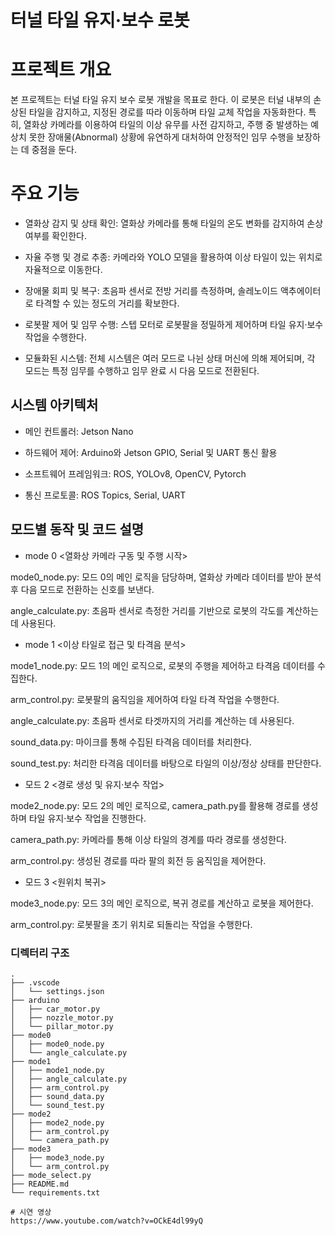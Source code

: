 # 터널 타일 유지·보수 로봇
# 프로젝트 개요
본 프로젝트는 터널 타일 유지 보수 로봇 개발을 목표로 한다. 이 로봇은 터널 내부의 손상된 타일을 감지하고, 지정된 경로를 따라 이동하며 타일 교체 작업을 자동화한다. 특히, 열화상 카메라를 이용하여 타일의 이상 유무를 사전 감지하고, 주행 중 발생하는 예상치 못한 장애물(Abnormal) 상황에 유연하게 대처하여 안정적인 임무 수행을 보장하는 데 중점을 둔다.

# 주요 기능
- 열화상 감지 및 상태 확인: 열화상 카메라를 통해 타일의 온도 변화를 감지하여 손상 여부를 확인한다.

- 자율 주행 및 경로 추종: 카메라와 YOLO 모델을 활용하여 이상 타일이 있는 위치로 자율적으로 이동한다.

- 장애물 회피 및 복구: 초음파 센서로 전방 거리를 측정하며, 솔레노이드 액추에이터로 타격할 수 있는 정도의 거리를 확보한다.

- 로봇팔 제어 및 임무 수행: 스텝 모터로 로봇팔을 정밀하게 제어하며 타일 유지·보수 작업을 수행한다.

- 모듈화된 시스템: 전체 시스템은 여러 모드로 나뉜 상태 머신에 의해 제어되며, 각 모드는 특정 임무를 수행하고 임무 완료 시 다음 모드로 전환된다.

## 시스템 아키텍처
- 메인 컨트롤러: Jetson Nano

- 하드웨어 제어: Arduino와 Jetson GPIO, Serial 및 UART 통신 활용

- 소프트웨어 프레임워크: ROS, YOLOv8, OpenCV, Pytorch

- 통신 프로토콜: ROS Topics, Serial, UART

## 모드별 동작 및 코드 설명
- mode 0 <열화상 카메라 구동 및 주행 시작>

mode0_node.py: 모드 0의 메인 로직을 담당하며, 열화상 카메라 데이터를 받아 분석 후 다음 모드로 전환하는 신호를 보낸다.

angle_calculate.py: 초음파 센서로 측정한 거리를 기반으로 로봇의 각도를 계산하는 데 사용된다.

- mode 1 <이상 타일로 접근 및 타격음 분석>

mode1_node.py: 모드 1의 메인 로직으로, 로봇의 주행을 제어하고 타격음 데이터를 수집한다.

arm_control.py: 로봇팔의 움직임을 제어하여 타일 타격 작업을 수행한다.

angle_calculate.py: 초음파 센서로 타겟까지의 거리를 계산하는 데 사용된다.

sound_data.py: 마이크를 통해 수집된 타격음 데이터를 처리한다.

sound_test.py: 처리한 타격음 데이터를 바탕으로 타일의 이상/정상 상태를 판단한다.

- 모드 2 <경로 생성 및 유지·보수 작업>

mode2_node.py: 모드 2의 메인 로직으로, camera_path.py를 활용해 경로를 생성하며 타일 유지·보수 작업을 진행한다.

camera_path.py: 카메라를 통해 이상 타일의 경계를 따라 경로를 생성한다.

arm_control.py: 생성된 경로를 따라 팔의 회전 등 움직임을 제어한다.

- 모드 3 <원위치 복귀>

mode3_node.py: 모드 3의 메인 로직으로, 복귀 경로를 계산하고 로봇을 제어한다.

arm_control.py: 로봇팔을 초기 위치로 되돌리는 작업을 수행한다.


### 디렉터리 구조

```text
.
├── .vscode
│   └── settings.json
├── arduino
│   ├── car_motor.py
│   ├── nozzle_motor.py
│   └── pillar_motor.py
├── mode0
│   ├── mode0_node.py
│   └── angle_calculate.py
├── mode1
│   ├── mode1_node.py
│   ├── angle_calculate.py
│   ├── arm_control.py
│   ├── sound_data.py
│   └── sound_test.py
├── mode2
│   ├── mode2_node.py
│   ├── arm_control.py
│   └── camera_path.py
├── mode3
│   ├── mode3_node.py
│   └── arm_control.py
├── mode_select.py
├── README.md
└── requirements.txt

# 시연 영상
https://www.youtube.com/watch?v=OCkE4dl99yQ
